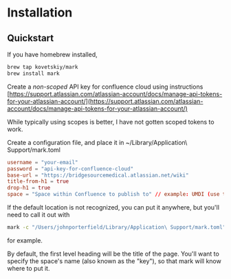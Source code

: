 # Installation

## Quickstart

If you have homebrew installed,

```zsh
brew tap kovetskiy/mark
brew install mark
```

Create a *non-scoped* API key for confluence cloud using instructions
[https://support.atlassian.com/atlassian-account/docs/manage-api-tokens-for-your-atlassian-account/](https://support.atlassian.com/atlassian-account/docs/manage-api-tokens-for-your-atlassian-account/)

While typically using scopes is better, I have not gotten scoped tokens to work.

Create a configuration file, and place it in ~/Library/Application\ Support/mark.toml

```toml
username = "your-email"
password = "api-key-for-confluence-cloud"
base-url = "https://bridgesourcemedical.atlassian.net/wiki"
title-from-h1 = true
drop-h1 = true
space = "Space within Confluence to publish to" // example: UMDI (use the space "key")
```

If the default location is not recognized, you can put it anywhere, but you'll need to call it out with

```zsh
mark -c "/Users/johnporterfield/Library/Application\ Support/mark.toml" -f "test.md"
```

for example.

By default, the first level heading will be the title of the page.
You'll want to specify the space's name (also known as the "key"), so that mark will know where to put it.
